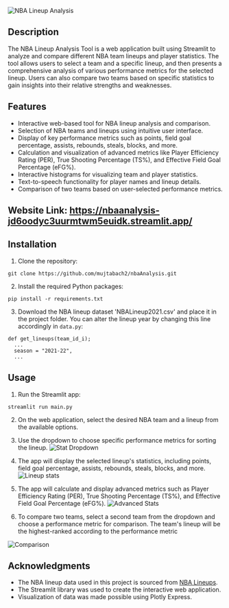 ![NBA Lineup Analysis](/imgs/img1.png)

## Description

The NBA Lineup Analysis Tool is a web application built using Streamlit to analyze and compare different NBA team lineups and player statistics. The tool allows users to select a team and a specific lineup, and then presents a comprehensive analysis of various performance metrics for the selected lineup. Users can also compare two teams based on specific statistics to gain insights into their relative strengths and weaknesses.

## Features

- Interactive web-based tool for NBA lineup analysis and comparison.
- Selection of NBA teams and lineups using intuitive user interface.
- Display of key performance metrics such as points, field goal percentage, assists, rebounds, steals, blocks, and more.
- Calculation and visualization of advanced metrics like Player Efficiency Rating (PER), True Shooting Percentage (TS%), and Effective Field Goal Percentage (eFG%).
- Interactive histograms for visualizing team and player statistics.
- Text-to-speech functionality for player names and lineup details.
- Comparison of two teams based on user-selected performance metrics.

## Website Link: https://nbaanalysis-jd6oodyc3uurmtwm5euidk.streamlit.app/

## Installation

1. Clone the repository:

```
git clone https://github.com/mujtabach2/nbaAnalysis.git
```

2. Install the required Python packages:

```
pip install -r requirements.txt
```

3. Download the NBA lineup dataset 'NBALineup2021.csv' and place it in the project folder. You can alter the lineup year by changing this line accordingly in `data.py`:

```
def get_lineups(team_id_i);
  ...
  season = "2021-22",
  ...
```

## Usage

1. Run the Streamlit app:

```
streamlit run main.py
```

2. On the web application, select the desired NBA team and a lineup from the available options.

3. Use the dropdown to choose specific performance metrics for sorting the lineup.
   ![Stat Dropdown](/imgs/img2.png)

4. The app will display the selected lineup's statistics, including points, field goal percentage, assists, rebounds, steals, blocks, and more.
   ![Lineup stats](/imgs/img3.png)

5. The app will calculate and display advanced metrics such as Player Efficiency Rating (PER), True Shooting Percentage (TS%), and Effective Field Goal Percentage (eFG%).
   ![Advanced Stats](/imgs/img4.png)

6. To compare two teams, select a second team from the dropdown and choose a performance metric for comparison. The team's lineup will be the highest-ranked according to the performance metric

![Comparison](/imgs/img5.png)

## Acknowledgments

- The NBA lineup data used in this project is sourced from [NBA Lineups](https://www.nba.com/stats/lineups/).
- The Streamlit library was used to create the interactive web application.
- Visualization of data was made possible using Plotly Express.
